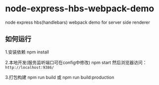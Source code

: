 # node-express-hbs-webpack-demo

node express hbs(handlebars) webpack demo for server side renderer

## 如何运行

1.安装依赖
npm install

2.本地开发(服务监听端口可在config中修改)
npm start
然后浏览器访问：`http://localhost:9386/`

3.打包构建
npm run build 或 npm run build:production
